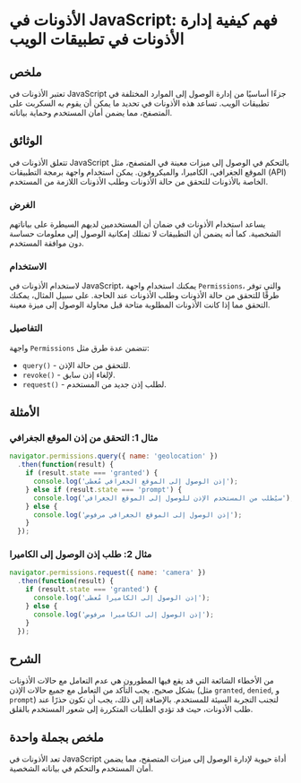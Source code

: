 <!--
Meta Description: # الأذونات في JavaScript: فهم كيفية إدارة الأذونات في تطبيقات الويب ## ملخص تعتبر الأذونات في JavaScript جزءًا أساسيًا من إدارة الوصول إلى الموارد الم...
Meta Keywords: الأذونات, إلى, الوصول, إذن, javascript
-->

# الأذونات في JavaScript: فهم كيفية إدارة الأذونات في تطبيقات الويب

## ملخص
تعتبر الأذونات في JavaScript جزءًا أساسيًا من إدارة الوصول إلى الموارد المختلفة في تطبيقات الويب. تساعد هذه الأذونات في تحديد ما يمكن أن يقوم به السكربت على المتصفح، مما يضمن أمان المستخدم وحماية بياناته.

## الوثائق
تتعلق الأذونات في JavaScript بالتحكم في الوصول إلى ميزات معينة في المتصفح، مثل الموقع الجغرافي، الكاميرا، والميكروفون. يمكن استخدام واجهة برمجة التطبيقات (API) الخاصة بالأذونات للتحقق من حالة الأذونات وطلب الأذونات اللازمة من المستخدم.

### الغرض
يساعد استخدام الأذونات في ضمان أن المستخدمين لديهم السيطرة على بياناتهم الشخصية. كما أنه يضمن أن التطبيقات لا تمتلك إمكانية الوصول إلى معلومات حساسة دون موافقة المستخدم.

### الاستخدام
لاستخدام الأذونات في JavaScript، يمكنك استخدام واجهة `Permissions`، والتي توفر طرقًا للتحقق من حالة الأذونات وطلب الأذونات عند الحاجة. على سبيل المثال، يمكنك التحقق مما إذا كانت الأذونات المطلوبة متاحة قبل محاولة الوصول إلى ميزة معينة.

### التفاصيل
واجهة `Permissions` تتضمن عدة طرق مثل:
- `query()` - للتحقق من حالة الإذن.
- `revoke()` - لإلغاء إذن سابق.
- `request()` - لطلب إذن جديد من المستخدم.

## الأمثلة
### مثال 1: التحقق من إذن الموقع الجغرافي
```javascript
navigator.permissions.query({ name: 'geolocation' })
  .then(function(result) {
    if (result.state === 'granted') {
      console.log('إذن الوصول إلى الموقع الجغرافي مُعطى');
    } else if (result.state === 'prompt') {
      console.log('سيُطلب من المستخدم الإذن للوصول إلى الموقع الجغرافي');
    } else {
      console.log('إذن الوصول إلى الموقع الجغرافي مرفوض');
    }
  });
```

### مثال 2: طلب إذن الوصول إلى الكاميرا
```javascript
navigator.permissions.request({ name: 'camera' })
  .then(function(result) {
    if (result.state === 'granted') {
      console.log('إذن الوصول إلى الكاميرا مُعطى');
    } else {
      console.log('إذن الوصول إلى الكاميرا مرفوض');
    }
  });
```

## الشرح
من الأخطاء الشائعة التي قد يقع فيها المطورون هي عدم التعامل مع حالات الأذونات بشكل صحيح. يجب التأكد من التعامل مع جميع حالات الإذن (مثل `granted`, `denied`, و `prompt`) لتجنب التجربة السيئة للمستخدم. بالإضافة إلى ذلك، يجب أن تكون حذرًا عند طلب الأذونات، حيث قد تؤدي الطلبات المتكررة إلى شعور المستخدم بالقلق.

## ملخص بجملة واحدة
تعد الأذونات في JavaScript أداة حيوية لإدارة الوصول إلى ميزات المتصفح، مما يضمن أمان المستخدم والتحكم في بياناته الشخصية.